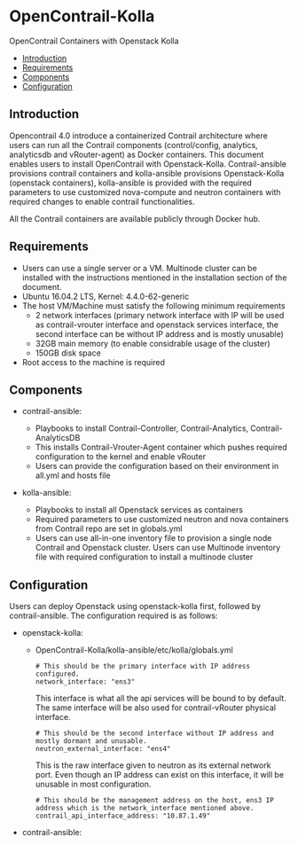 # OpenContrail-Kolla
OpenContrail Containers with Openstack Kolla

- [Introduction](#Introduction)
- [Requirements](#Requirements)
- [Components](#Requirements)
- [Configuration](#Configuration)

## Introduction

Opencontrail 4.0 introduce a containerized Contrail architecture where users can run all the Contrail components (control/config, analytics, analyticsdb and vRouter-agent) as Docker containers. This document enables users to install OpenContrail with Openstack-Kolla. Contrail-ansible provisions contrail containers and kolla-ansible provisions Openstack-Kolla (openstack containers), kolla-ansible is provided with the required parameters to use customized nova-compute and neutron containers with required changes to enable contrail functionalities.

All the Contrail containers are available publicly through Docker hub.

## Requirements

* Users can use a single server or a VM. Multinode cluster can be installed with the instructions mentioned in the installation section of the document.
* Ubuntu 16.04.2 LTS, Kernel: 4.4.0-62-generic
* The host VM/Machine must satisfy the following minimum requirements
  * 2 network interfaces (primary network interface with IP will be used as contrail-vrouter interface and openstack services interface, the second interface can be without IP address and is mostly unusable)
  * 32GB main memory (to enable considrable usage of the cluster)
  * 150GB disk space
* Root access to the machine is required

## Components

* contrail-ansible:
  * Playbooks to install Contrail-Controller, Contrail-Analytics, Contrail-AnalyticsDB
  * This installs Contrail-Vrouter-Agent container which pushes required configuration to the kernel and enable vRouter
  * Users can provide the configuration based on their environment in all.yml and hosts file

* kolla-ansible:
  * Playbooks to install all Openstack services as containers
  * Required parameters to use customized neutron and nova containers from Contrail repo are set in globals.yml
  * Users can use all-in-one inventory file to provision a single node Contrail and Openstack cluster. Users can use Multinode inventory file with required configuration to install a multinode cluster

## Configuration

Users can deploy Openstack using openstack-kolla first, followed by contrail-ansible. The configuration required is as follows:

* openstack-kolla:

  * OpenContrail-Kolla/kolla-ansible/etc/kolla/globals.yml
  
    ```
    # This should be the primary interface with IP address configured.
    network_interface: "ens3"
    ```
    This interface is what all the api services will be bound to by default. The same interface will be also used for contrail-vRouter physical interface.
    
    ```
    # This should be the second interface without IP address and mostly dormant and unusable.
    neutron_external_interface: "ens4"
    ```
    This is the raw interface given to neutron as its external network port. Even though an IP address can exist on this interface, it will be unusable in most configuration.
    
    ```
    # This should be the management address on the host, ens3 IP address which is the network_interface mentioned above.
    contrail_api_interface_address: "10.87.1.49"
    ```


* contrail-ansible:


  
  

  







































